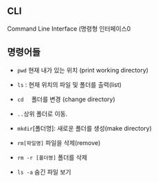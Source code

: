 ## CLI

Command Line Interface (명령형 인터페이스0



## 명령어들

- `pwd`  현재 내가 있는 위치 (print working directory)
- `ls` : 현재 위치의 파일 및 폴더를 출력(list) 
- `cd  ` 폴더를 변경 (change directory)
- `..`상위 폴더로 이동.
- `mkdir`[폴더명]: 새로운 폴더를 생성(make directory)
- `rm[파일명]`  파일을 삭제(remove)
- `rm -r [폴더명]` 폴더를 삭제

- `ls -a` 숨긴 파일 보기